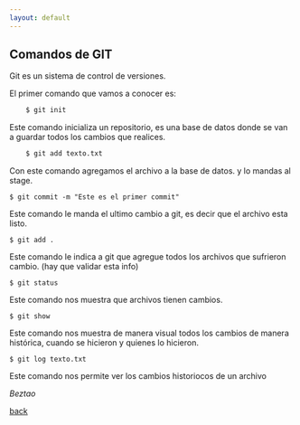 ```yaml
---
layout: default
---
```


## Comandos de GIT

Git es un sistema de control de versiones.

El primer comando que vamos a conocer es:

```bash
    $ git init 
```

Este comando inicializa un repositorio, es una base de datos donde se van a guardar todos los cambios que realices.

```bash
    $ git add texto.txt
```

Con este comando agregamos el archivo a la base de datos. y lo mandas al stage.

`$ git commit -m "Este es el primer commit"`

Este comando le manda el ultimo cambio a git, es decir que el archivo esta listo. 

`$ git add .`

Este comando le indica a git que agregue todos los archivos que sufrieron cambio. (hay que validar esta info)

`$ git status`

Este comando nos muestra que archivos tienen cambios.

`$ git show`

Este comando nos muestra de manera visual todos los cambios de manera histórica, cuando se hicieron y quienes lo hicieron.

`$ git log texto.txt`

Este comando nos permite ver los cambios historiocos de un archivo

_Beztao_

[back](./)